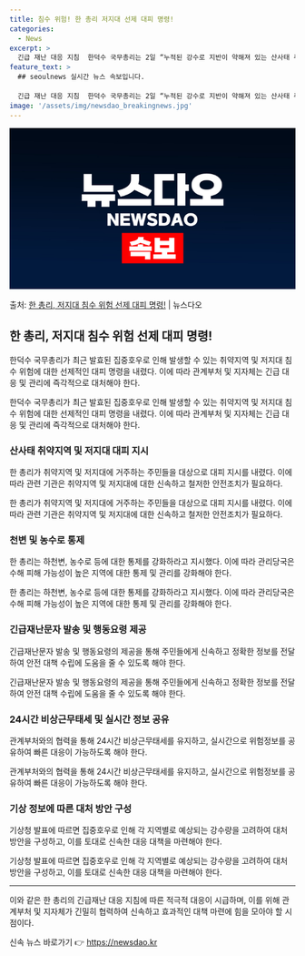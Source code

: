```yaml
---
title: 침수 위험! 한 총리 저지대 선제 대피 명령!
categories:
  - News
excerpt: >
  긴급 재난 대응 지침  한덕수 국무총리는 2일 “누적된 강수로 지반이 약해져 있는 산사태 취약지역은 물론, …
feature_text: >
  ## seoulnews 실시간 뉴스 속보입니다.

  긴급 재난 대응 지침  한덕수 국무총리는 2일 “누적된 강수로 지반이 약해져 있는 산사태 취약지역은 물론, …
image: '/assets/img/newsdao_breakingnews.jpg'
---
```


![뉴스다오 속보](/assets/img/newsdao_breakingnews.jpg)

<p>출처: <a href="https://newsdao.kr/4546" rel="dofollow">한 총리, 저지대 침수 위험 선제 대피 명령!</a> | 뉴스다오</p>

<h2 data-ke-size="size26">한 총리, 저지대 침수 위험 선제 대피 명령!</h2>
한덕수 국무총리가 최근 발효된 집중호우로 인해 발생할 수 있는 취약지역 및 저지대 침수 위험에 대한 선제적인 대피 명령을 내렸다. 이에 따라 관계부처 및 지자체는 긴급 대응 및 관리에 즉각적으로 대처해야 한다.

<p data-ke-size="size16">한덕수 국무총리가 최근 발효된 집중호우로 인해 발생할 수 있는 취약지역 및 저지대 침수 위험에 대한 선제적인 대피 명령을 내렸다. 이에 따라 관계부처 및 지자체는 긴급 대응 및 관리에 즉각적으로 대처해야 한다.</p>

<h3><b>산사태 취약지역 및 저지대 대피 지시</b></h3>
한 총리가 취약지역 및 저지대에 거주하는 주민들을 대상으로 대피 지시를 내렸다. 이에 따라 관련 기관은 취약지역 및 저지대에 대한 신속하고 철저한 안전조치가 필요하다.

<p data-ke-size="size16">한 총리가 취약지역 및 저지대에 거주하는 주민들을 대상으로 대피 지시를 내렸다. 이에 따라 관련 기관은 취약지역 및 저지대에 대한 신속하고 철저한 안전조치가 필요하다.</p>

<h3><b>천변 및 농수로 통제</b></h3>
한 총리는 하천변, 농수로 등에 대한 통제를 강화하라고 지시했다. 이에 따라 관리당국은 수해 피해 가능성이 높은 지역에 대한 통제 및 관리를 강화해야 한다.

<p data-ke-size="size16">한 총리는 하천변, 농수로 등에 대한 통제를 강화하라고 지시했다. 이에 따라 관리당국은 수해 피해 가능성이 높은 지역에 대한 통제 및 관리를 강화해야 한다.</p>

<h3><b>긴급재난문자 발송 및 행동요령 제공</b></h3>
긴급재난문자 발송 및 행동요령의 제공을 통해 주민들에게 신속하고 정확한 정보를 전달하여 안전 대책 수립에 도움을 줄 수 있도록 해야 한다.

<p data-ke-size="size16">긴급재난문자 발송 및 행동요령의 제공을 통해 주민들에게 신속하고 정확한 정보를 전달하여 안전 대책 수립에 도움을 줄 수 있도록 해야 한다.</p>

<h3><b>24시간 비상근무태세 및 실시간 정보 공유</b></h3>
관계부처와의 협력을 통해 24시간 비상근무태세를 유지하고, 실시간으로 위험정보를 공유하여 빠른 대응이 가능하도록 해야 한다.

<p data-ke-size="size16">관계부처와의 협력을 통해 24시간 비상근무태세를 유지하고, 실시간으로 위험정보를 공유하여 빠른 대응이 가능하도록 해야 한다.</p>

<h3><b>기상 정보에 따른 대처 방안 구성</b></h3>
기상청 발표에 따르면 집중호우로 인해 각 지역별로 예상되는 강수량을 고려하여 대처 방안을 구성하고, 이를 토대로 신속한 대응 대책을 마련해야 한다.

<p data-ke-size="size16">기상청 발표에 따르면 집중호우로 인해 각 지역별로 예상되는 강수량을 고려하여 대처 방안을 구성하고, 이를 토대로 신속한 대응 대책을 마련해야 한다.</p>

<hr>

이와 같은 한 총리의 긴급재난 대응 지침에 따른 적극적 대응이 시급하며, 이를 위해 관계부처 및 지자체가 긴밀히 협력하여 신속하고 효과적인 대책 마련에 힘을 모아야 할 시점이다. 

신속 뉴스 바로가기 👉 <a href="https://newsdao.kr" rel="dofollow">https://newsdao.kr</a>



